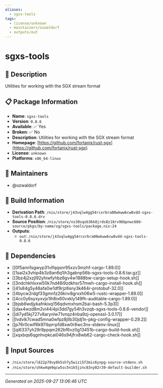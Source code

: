 ```yaml
---
aliases:
  - sgxs-tools
tags:
  - license/unknown
  - maintainers/ozwaldorf
  - outputs/out
---
```


# sgxs-tools

## 📝 Description

Utilities for working with the SGX stream format

## 📋 Package Information

- **Name**: `sgxs-tools`
- **Version**: `0.8.6`
- **Available**: ✅ Yes
- **Broken**: ✅ No
- **Description**: Utilities for working with the SGX stream format
- **Homepage**: [https://github.com/fortanix/rust-sgx](https://github.com/fortanix/rust-sgx)
- **License**: `unknown`
- **Platforms**: `x86_64-linux`
## 👥 Maintainers

- @ozwaldorf


## 🔧 Build Information

- **Derivation Path**: `/nix/store/j43vqlw4gg54rcxrbra00wkww6cw8vdd-sgxs-tools-0.8.6.drv`
- **Source Position**: `/nix/store/ns30sqxb36k8jrds8z18rv96bpnwc60d-source/pkgs/by-name/sg/sgxs-tools/package.nix:24`
- **Outputs**:
  - `out`:  `/nix/store/j43vqlw4gg54rcxrbra00wkww6cw8vdd-sgxs-tools-0.8.6`

## 🔗 Dependencies

- [[0f5ann1sgwyp31vlfqqsnr95xzv3mzhf-cargo-1.89.0]]
- [[1sai2s3vhip4b3z8an6q1ih3gabnp56b-sgxs-tools-0.8.6.tar.gz]]
- [[3bz4j2xzjl92yhiwfyhbz6gv4w1888bw-cargo-setup-hook.sh]]
- [[3ndchkhlxxw50k7nd48i9zdkhsr57mwh-cargo-install-hook.sh]]
- [[41s84g5y48afa0w1df9rjz6sny3k464r-protobuf-32.0]]
- [[4bycw2rdgf33gmn1z26knv8grxxh06w5-rustc-wrapper-1.89.0]]
- [[4cc0y6syxyxvjx1lh8ix60vxkly149fh-auditable-cargo-1.89.0]]
- [[bjsb6wdjykafnkixq156qdvmxhsm2bai-bash-5.3p3]]
- [[dax4wzd8m2vi44i4pi3dd7gy54h3vzqb-sgxs-tools-0.8.6-vendor]]
- [[di7yd5kj727v8arynlw71vnqz4nba9zj-openssl-3.0.17]]
- [[lvdvlk7cwad5mna0wfpz8jllb30jdj1n-pkg-config-wrapper-0.29.2]]
- [[p76r0cwlf6k97ibprrpfd8xw0r8wc3nx-stdenv-linux]]
- [[qi6337yh29r9ppqm262bf6vz0g13451b-cargo-build-hook.sh]]
- [[xqxbqs6qgnhvpkcai046s94jfrx8wb62-cargo-check-hook.sh]]

## 📁 Input Sources

- `/nix/store/l622p70vy8k5sh7y5wizi5f2mic6ynpg-source-stdenv.sh`
- `/nix/store/shkw4qm9qcw5sc5n1k5jznc83ny02r39-default-builder.sh`

---
*Generated on 2025-09-27 13:06:46 UTC*
